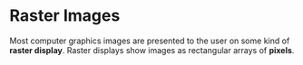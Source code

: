 # Raster Images

Most computer graphics images are presented to the user on some kind of **raster display**.  Raster displays show images as rectangular arrays of **pixels**. 